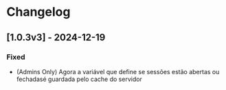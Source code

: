 # Changelog

## [1.0.3v3] - 2024-12-19
### Fixed
- (Admins Only) Agora a variável que define se sessões estão abertas ou fechadasé guardada pelo cache do servidor